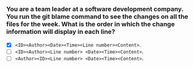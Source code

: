 ### You are a team leader at a software development company. You run the git blame command to see the changes on all the files for the week. What is the order in which the change information will display in each line?

- [x] `<ID><Author><Date><Time><Line number><Content>`.
- [ ] `<ID><Author><Line number> <Date><Time><Content>`.
- [ ] `<Author><ID><Line number> <Date><Time><Content>`.
